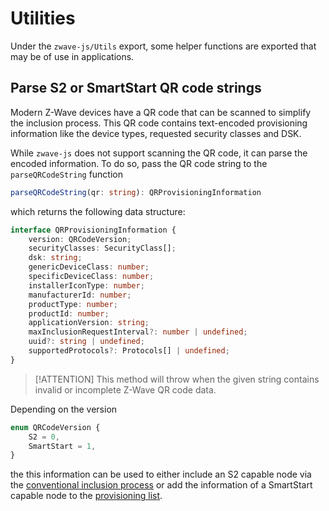 # Utilities

Under the `zwave-js/Utils` export, some helper functions are exported that may be of use in applications.

## Parse S2 or SmartStart QR code strings

Modern Z-Wave devices have a QR code that can be scanned to simplify the inclusion process. This QR code contains text-encoded provisioning information like the device types, requested security classes and DSK.

While `zwave-js` does not support scanning the QR code, it can parse the encoded information. To do so, pass the QR code string to the `parseQRCodeString` function

```ts
parseQRCodeString(qr: string): QRProvisioningInformation
```

which returns the following data structure:

```ts
interface QRProvisioningInformation {
	version: QRCodeVersion;
	securityClasses: SecurityClass[];
	dsk: string;
	genericDeviceClass: number;
	specificDeviceClass: number;
	installerIconType: number;
	manufacturerId: number;
	productType: number;
	productId: number;
	applicationVersion: string;
	maxInclusionRequestInterval?: number | undefined;
	uuid?: string | undefined;
	supportedProtocols?: Protocols[] | undefined;
}
```

> [!ATTENTION] This method will throw when the given string contains invalid or incomplete Z-Wave QR code data.

Depending on the version

<!-- #import QRCodeVersion from "@zwave-js/core" -->

```ts
enum QRCodeVersion {
	S2 = 0,
	SmartStart = 1,
}
```

the this information can be used to either include an S2 capable node via the [conventional inclusion process](api/controller.md#beginInclusion) or add the information of a SmartStart capable node to the [provisioning list](api/controller.md#provisionSmartStartNode).
